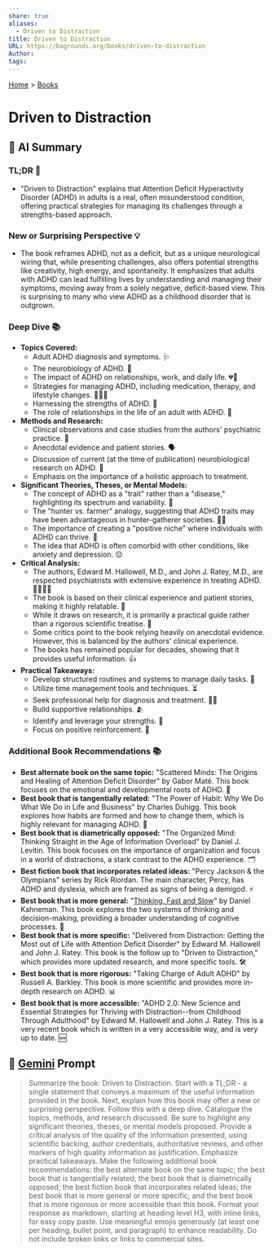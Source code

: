 ```yaml
---
share: true
aliases:
  - Driven to Distraction
title: Driven to Distraction
URL: https://bagrounds.org/books/driven-to-distraction
Author: 
tags: 
---
```

[Home](../index.md) > [Books](./index.md)  
# Driven to Distraction  
## 🤖 AI Summary  
### TL;DR 🤯  
* "Driven to Distraction" explains that Attention Deficit Hyperactivity Disorder (ADHD) in adults is a real, often misunderstood condition, offering practical strategies for managing its challenges through a strengths-based approach.  
  
### New or Surprising Perspective 💡  
* The book reframes ADHD, not as a deficit, but as a unique neurological wiring that, while presenting challenges, also offers potential strengths like creativity, high energy, and spontaneity. It emphasizes that adults with ADHD can lead fulfilling lives by understanding and managing their symptoms, moving away from a solely negative, deficit-based view. This is surprising to many who view ADHD as a childhood disorder that is outgrown.  
  
### Deep Dive 📚  
* **Topics Covered:**  
    * Adult ADHD diagnosis and symptoms. 🩺  
    * The neurobiology of ADHD. 🧠  
    * The impact of ADHD on relationships, work, and daily life. 💔💼  
    * Strategies for managing ADHD, including medication, therapy, and lifestyle changes. 🧘‍♂️💊  
    * Harnessing the strengths of ADHD. 💪  
    * The role of relationships in the life of an adult with ADHD. 🤝  
* **Methods and Research:**  
    * Clinical observations and case studies from the authors' psychiatric practice. 📝  
    * Anecdotal evidence and patient stories. 🗣️  
    * Discussion of current (at the time of publication) neurobiological research on ADHD. 🔬  
    * Emphasis on the importance of a holistic approach to treatment.  
* **Significant Theories, Theses, or Mental Models:**  
    * The concept of ADHD as a "trait" rather than a "disease," highlighting its spectrum and variability. 🌈  
    * The "hunter vs. farmer" analogy, suggesting that ADHD traits may have been advantageous in hunter-gatherer societies. 🏹🌾  
    * The importance of creating a "positive niche" where individuals with ADHD can thrive. 🏡  
    * The idea that ADHD is often comorbid with other conditions, like anxiety and depression. 😔  
* **Critical Analysis:**  
    * The authors, Edward M. Hallowell, M.D., and John J. Ratey, M.D., are respected psychiatrists with extensive experience in treating ADHD. 👨‍⚕️👩‍⚕️  
    * The book is based on their clinical experience and patient stories, making it highly relatable. 📖  
    * While it draws on research, it is primarily a practical guide rather than a rigorous scientific treatise. 🧐  
    * Some critics point to the book relying heavily on anecdotal evidence. However, this is balanced by the authors' clinical experience.  
    * The books has remained popular for decades, showing that it provides useful information. 👍  
* **Practical Takeaways:**  
    * Develop structured routines and systems to manage daily tasks. 📅  
    * Utilize time management tools and techniques. ⏳  
    * Seek professional help for diagnosis and treatment. 👩‍⚕️  
    * Build supportive relationships. 🫂  
    * Identify and leverage your strengths. 🚀  
    * Focus on positive reinforcement. 🎉  
  
### Additional Book Recommendations 📚  
* **Best alternate book on the same topic:** "Scattered Minds: The Origins and Healing of Attention Deficit Disorder" by Gabor Maté. This book focuses on the emotional and developmental roots of ADHD. 🧠  
* **Best book that is tangentially related:** "The Power of Habit: Why We Do What We Do in Life and Business" by Charles Duhigg. This book explores how habits are formed and how to change them, which is highly relevant for managing ADHD. 🔄  
* **Best book that is diametrically opposed:** "The Organized Mind: Thinking Straight in the Age of Information Overload" by Daniel J. Levitin. This book focuses on the importance of organization and focus in a world of distractions, a stark contrast to the ADHD experience. 🗂️  
* **Best fiction book that incorporates related ideas:** "Percy Jackson & the Olympians" series by Rick Riordan. The main character, Percy, has ADHD and dyslexia, which are framed as signs of being a demigod. ⚡  
* **Best book that is more general:** "[Thinking, Fast and Slow](./thinking-fast-and-slow.md)" by Daniel Kahneman. This book explores the two systems of thinking and decision-making, providing a broader understanding of cognitive processes. 🤔  
* **Best book that is more specific:** "Delivered from Distraction: Getting the Most out of Life with Attention Deficit Disorder" by Edward M. Hallowell and John J. Ratey. This book is the follow up to "Driven to Distraction," which provides more updated research, and more specific tools. 🛠️  
* **Best book that is more rigorous:** "Taking Charge of Adult ADHD" by Russell A. Barkley. This book is more scientific and provides more in-depth research on ADHD. 📊  
* **Best book that is more accessible:** "ADHD 2.0: New Science and Essential Strategies for Thriving with Distraction--from Childhood Through Adulthood" by Edward M. Hallowell and John J. Ratey. This is a very recent book which is written in a very accessible way, and is very up to date. 🆕  
  
## 💬 [Gemini](https://gemini.google.com) Prompt  
> Summarize the book: Driven to Distraction. Start with a TL;DR - a single statement that conveys a maximum of the useful information provided in the book. Next, explain how this book may offer a new or surprising perspective. Follow this with a deep dive. Catalogue the topics, methods, and research discussed. Be sure to highlight any significant theories, theses, or mental models proposed. Provide a critical analysis of the quality of the information presented, using scientific backing, author credentials, authoritative reviews, and other markers of high quality information as justification. Emphasize practical takeaways. Make the following additional book recommendations: the best alternate book on the same topic; the best book that is tangentially related; the best book that is diametrically opposed; the best fiction book that incorporates related ideas; the best book that is more general or more specific; and the best book that is more rigorous or more accessible than this book. Format your response as markdown, starting at heading level H3, with inline links, for easy copy paste. Use meaningful emojis generously (at least one per heading, bullet point, and paragraph) to enhance readability. Do not include broken links or links to commercial sites.  
